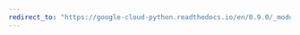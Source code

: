```yaml
---
redirect_to: "https://google-cloud-python.readthedocs.io/en/0.9.0/_modules/gcloud/storage/client.html"
---
```

